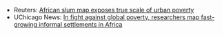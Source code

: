 - Reuters: [African slum map exposes true scale of urban poverty](https://br.reuters.com/article/us-africa-cities-maps-idUSKBN1X228L)
- UChicago News: [In fight against global poverty, researchers map fast-growing informal settlements in Africa](https://news.uchicago.edu/story/fight-against-global-poverty-researchers-map-fast-growing-informal-settlements-africa)